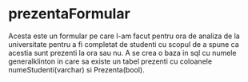 # prezentaFormular
Acesta este un formular pe care l-am facut pentru ora de analiza de la universitate pentru a fi completat de studenti cu scopul de a spune ca acestia sunt prezenti la ora sau nu.
A se crea o baza in sql cu numele generalklinton in care sa existe un tabel prezenti cu coloanele numeStudenti(varchar) si Prezenta(bool).
